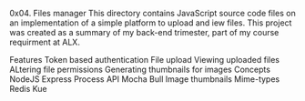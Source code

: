 0x04. Files manager
This directory contains JavaScript source code files on an implementation of a simple platform to upload and iew files. This project was created as a summary of my back-end trimester, part of my course requirment at ALX.

Features
Token based authentication
File upload
Viewing uploaded files
ALtering file permissions
Generating thumbnails for images
Concepts
NodeJS
Express
Process API
Mocha
Bull
Image thumbnails
Mime-types
Redis
Kue
